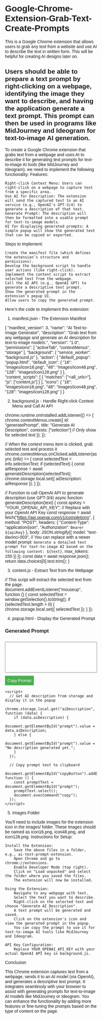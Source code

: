 # Google-Chrome-Extension-Grab-Text-Create-Prompts
This is a Google Chrome extension that allows users to grab any text from a website and use AI to describe the text in written form. This will be helpful for creating AI designs later on.

Users should be able to prepare a text prompt by right-clicking on a webpage, identifying the image they want to describe, and having the application generate a text prompt. This prompt can then be used in programs like MidJourney and Ideogram for text-to-image AI generation.
-------
To create a Google Chrome extension that grabs text from a webpage and uses AI to describe it for generating text prompts for text-to-image AI tools (like MidJourney and Ideogram), we need to implement the following functionality:
Features:

    Right-click Context Menu: Users can right-click on a webpage to capture text from a specific area.
    Use AI for Description: The extension will send the captured text to an AI service (e.g., OpenAI's GPT-3/4) to generate a description of that text.
    Generate Prompt: The description will then be formatted into a usable prompt for text-to-image models.
    UI for displaying generated prompts: A simple popup will show the generated text that can be copied or exported.

Steps to implement:

    Create the manifest file (which defines the extension’s structure and permissions).
    Develop the background script to handle user actions (like right-click).
    Implement the content script to extract selected text from the webpage.
    Call the AI API (e.g., OpenAI GPT) to generate a descriptive text prompt.
    Show the generated prompt in the extension’s popup UI.
    Allow users to copy the generated prompt.

Here’s the code to implement this extension:
1. manifest.json - The Extension Manifest

{
  "manifest_version": 3,
  "name": "AI Text-to-Image Generator",
  "description": "Grab text from any webpage and generate an AI description for text-to-image models.",
  "version": "1.0",
  "permissions": [
    "activeTab",
    "contextMenus",
    "storage"
  ],
  "background": {
    "service_worker": "background.js"
  },
  "action": {
    "default_popup": "popup.html",
    "default_icon": {
      "16": "images/icon16.png",
      "48": "images/icon48.png",
      "128": "images/icon128.png"
    }
  },
  "content_scripts": [
    {
      "matches": ["<all_urls>"],
      "js": ["content.js"]
    }
  ],
  "icons": {
    "16": "images/icon16.png",
    "48": "images/icon48.png",
    "128": "images/icon128.png"
  }
}

2. background.js - Handle Right-click Context Menu and Call AI API

chrome.runtime.onInstalled.addListener(() => {
  chrome.contextMenus.create({
    id: "generatePrompt",
    title: "Generate AI Description",
    contexts: ["selection"]  // Only show for selected text
  });
});

// When the context menu item is clicked, grab selected text and process it
chrome.contextMenus.onClicked.addListener(async (info) => {
  const selectedText = info.selectionText;
  if (selectedText) {
    const aiResponse = await generateDescription(selectedText);
    chrome.storage.local.set({ aiDescription: aiResponse });
  }
});

// Function to call OpenAI API to generate description (use GPT-3/4)
async function generateDescription(text) {
  const apiKey = "YOUR_OPENAI_API_KEY";  // Replace with your OpenAI API Key
  const response = await fetch("https://api.openai.com/v1/completions", {
    method: "POST",
    headers: {
      "Content-Type": "application/json",
      "Authorization": `Bearer ${apiKey}`
    },
    body: JSON.stringify({
      model: "text-davinci-003",  // You can replace with a newer model
      prompt: `Generate a detailed text prompt for text-to-image AI based on the following content: ${text}`,
      max_tokens: 150
    })
  });
  const data = await response.json();
  return data.choices[0].text.trim();
}

3. content.js - Extract Text from the Webpage

// This script will extract the selected text from the page.
document.addEventListener("mouseup", function () {
  const selectedText = window.getSelection().toString();
  if (selectedText.length > 0) {
    chrome.storage.local.set({ selectedText });
  }
});

4. popup.html - Display the Generated Prompt

<!DOCTYPE html>
<html>
  <head>
    <title>AI Description</title>
    <style>
      body {
        font-family: Arial, sans-serif;
        padding: 10px;
        width: 300px;
      }
      button {
        margin-top: 10px;
        padding: 8px;
        background-color: #4CAF50;
        color: white;
        border: none;
        cursor: pointer;
      }
      button:hover {
        background-color: #45a049;
      }
      #prompt {
        margin-top: 10px;
        padding: 8px;
        width: 100%;
        height: 100px;
        font-size: 14px;
        resize: none;
      }
    </style>
  </head>
  <body>
    <h3>Generated Prompt</h3>
    <textarea id="prompt" readonly></textarea>
    <button id="copyButton">Copy Prompt</button>

    <script>
      // Get AI description from storage and display it in the popup
      chrome.storage.local.get("aiDescription", function (data) {
        if (data.aiDescription) {
          document.getElementById("prompt").value = data.aiDescription;
        } else {
          document.getElementById("prompt").value = "No description generated yet.";
        }
      });

      // Copy prompt text to clipboard
      document.getElementById("copyButton").addEventListener("click", function () {
        const promptText = document.getElementById("prompt");
        promptText.select();
        document.execCommand("copy");
      });
    </script>
  </body>
</html>

5. Images Folder

You'll need to include images for the extension icon in the images/ folder. These images should be named as icon16.png, icon48.png, and icon128.png.
Instructions for Setup:

    Install the Extension:
        Save the above files in a folder, e.g., ai-text-prompt-extension.
        Open Chrome and go to chrome://extensions.
        Enable Developer Mode (top right).
        Click on "Load unpacked" and select the folder where you saved the files.
        The extension will now be installed.

    Using the Extension:
        Navigate to any webpage with text.
        Select the text you want to describe.
        Right-click on the selected text and choose "Generate AI Description".
        A text prompt will be generated and saved.
        Click on the extension's icon and view the generated prompt in the popup.
        You can copy the prompt to use it for text-to-image AI tools like MidJourney and Ideogram.

    API Key Configuration:
        Replace YOUR_OPENAI_API_KEY with your actual OpenAI API key in background.js.

Conclusion

This Chrome extension captures text from a webpage, sends it to an AI model (via OpenAI), and generates a descriptive text prompt. It integrates seamlessly with your browser to assist with generating prompts for text-to-image AI models like MidJourney or Ideogram. You can enhance the functionality by adding more features or fine-tuning the prompts based on the type of content on the page.
